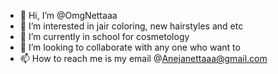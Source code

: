 - 👋 Hi, I’m @OmgNettaaa
- 👀 I’m interested in jair coloring, new hairstyles and etc 
- 🌱 I’m currently in school for cosmetology 
- 💞️ I’m looking to collaborate with any one who want to 
- 📫 How to reach me is my email @Anejanettaaa@gmail.com

<!---
OmgNettaaa/OmgNettaaa is a ✨ special ✨ repository because its `README.md` (this file) appears on your GitHub profile.
You can click the Preview link to take a look at your changes.
--->
